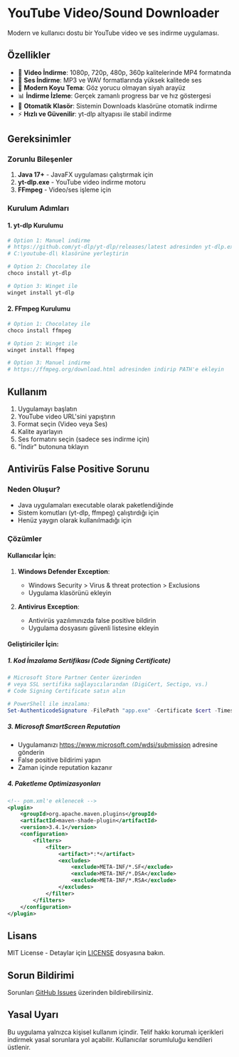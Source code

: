 # YouTube Video/Sound Downloader

Modern ve kullanıcı dostu bir YouTube video ve ses indirme uygulaması.

## Özellikler

- 🎥 **Video İndirme**: 1080p, 720p, 480p, 360p kalitelerinde MP4 formatında
- 🎵 **Ses İndirme**: MP3 ve WAV formatlarında yüksek kalitede ses
- 🌙 **Modern Koyu Tema**: Göz yorucu olmayan siyah arayüz
- 📊 **İndirme İzleme**: Gerçek zamanlı progress bar ve hız göstergesi
- 📁 **Otomatik Klasör**: Sistemin Downloads klasörüne otomatik indirme
- ⚡ **Hızlı ve Güvenilir**: yt-dlp altyapısı ile stabil indirme

## Gereksinimler

### Zorunlu Bileşenler
1. **Java 17+** - JavaFX uygulaması çalıştırmak için
2. **yt-dlp.exe** - YouTube video indirme motoru
3. **FFmpeg** - Video/ses işleme için

### Kurulum Adımları

#### 1. yt-dlp Kurulumu
```bash
# Option 1: Manuel indirme
# https://github.com/yt-dlp/yt-dlp/releases/latest adresinden yt-dlp.exe indirin
# C:\youtube-dl\ klasörüne yerleştirin

# Option 2: Chocolatey ile
choco install yt-dlp

# Option 3: Winget ile
winget install yt-dlp
```

#### 2. FFmpeg Kurulumu
```bash
# Option 1: Chocolatey ile
choco install ffmpeg

# Option 2: Winget ile
winget install ffmpeg

# Option 3: Manuel indirme
# https://ffmpeg.org/download.html adresinden indirip PATH'e ekleyin
```

## Kullanım

1. Uygulamayı başlatın
2. YouTube video URL'sini yapıştırın
3. Format seçin (Video veya Ses)
4. Kalite ayarlayın
5. Ses formatını seçin (sadece ses indirme için)
6. "İndir" butonuna tıklayın

## Antivirüs False Positive Sorunu

### Neden Oluşur?
- Java uygulamaları executable olarak paketlendiğinde
- Sistem komutları (yt-dlp, ffmpeg) çalıştırdığı için
- Henüz yaygın olarak kullanılmadığı için

### Çözümler

#### Kullanıcılar İçin:
1. **Windows Defender Exception**: 
   - Windows Security > Virus & threat protection > Exclusions
   - Uygulama klasörünü ekleyin

2. **Antivirus Exception**:
   - Antivirüs yazılımınızda false positive bildirin
   - Uygulama dosyasını güvenli listesine ekleyin

#### Geliştiriciler İçin:

##### 1. Kod İmzalama Sertifikası (Code Signing Certificate)
```powershell
# Microsoft Store Partner Center üzerinden
# veya SSL sertifika sağlayıcılarından (DigiCert, Sectigo, vs.) 
# Code Signing Certificate satın alın

# PowerShell ile imzalama:
Set-AuthenticodeSignature -FilePath "app.exe" -Certificate $cert -TimestampServer "http://timestamp.digicert.com"
```

##### 3. Microsoft SmartScreen Reputation
- Uygulamanızı https://www.microsoft.com/wdsi/submission adresine gönderin
- False positive bildirimi yapın
- Zaman içinde reputation kazanır

##### 4. Paketleme Optimizasyonları
```xml
<!-- pom.xml'e eklenecek -->
<plugin>
    <groupId>org.apache.maven.plugins</groupId>
    <artifactId>maven-shade-plugin</artifactId>
    <version>3.4.1</version>
    <configuration>
        <filters>
            <filter>
                <artifact>*:*</artifact>
                <excludes>
                    <exclude>META-INF/*.SF</exclude>
                    <exclude>META-INF/*.DSA</exclude>
                    <exclude>META-INF/*.RSA</exclude>
                </excludes>
            </filter>
        </filters>
    </configuration>
</plugin>
```

## Lisans

MIT License - Detaylar için [LICENSE](LICENSE) dosyasına bakın.

## Sorun Bildirimi

Sorunları [GitHub Issues](https://github.com/yourusername/youtube-downloader/issues) üzerinden bildirebilirsiniz.

## Yasal Uyarı

Bu uygulama yalnızca kişisel kullanım içindir. Telif hakkı korumalı içerikleri indirmek yasal sorunlara yol açabilir. Kullanıcılar sorumluluğu kendileri üstlenir.
